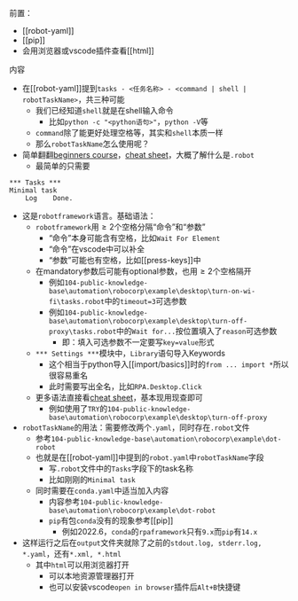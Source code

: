 前置：
- [[robot-yaml]]
- [[pip]]
- 会用浏览器或vscode插件查看[[html]]

内容
- 在[[robot-yaml]]提到`tasks - <任务名称> - <command | shell | robotTaskName>`，共三种可能
  - 我们已经知道`shell`就是在shell输入命令
    - 比如`python -c "<python语句>"`，`python -V`等
  - `command`除了能更好处理空格等，其实和`shell`本质一样
  - 那么`robotTaskName`怎么使用呢？
- 简单翻翻[beginners course](https://robocorp.com/docs/courses/beginners-course)，[cheat sheet](https://robocorp.com/docs/languages-and-frameworks/robot-framework/cheat-sheet)，大概了解什么是`.robot`
  - 最简单的只需要
```robotframework
*** Tasks ***
Minimal task
    Log    Done.
```
- 这是`robotframework`语言。基础语法：
  - `robotframework`用$\ge 2$个空格分隔“命令”和“参数”
    - “命令”本身可能含有空格，比如`Wait For Element`
    - “命令”在vscode中可以补全
    - “参数”可能也有空格，比如[[press-keys]]中
  - 在mandatory参数后可能有optional参数，也用$\ge 2$个空格隔开
    - 例如`104-public-knowledge-base\automation\robocorp\example\desktop\turn-on-wi-fi\tasks.robot`中的`timeout=3`可选参数
    - 例如`104-public-knowledge-base\automation\robocorp\example\desktop\turn-off-proxy\tasks.robot`中的`Wait for...`按位置填入了`reason`可选参数
      - 即：填入可选参数不一定要写`key=value`形式
  - `*** Settings ***`模块中，`Library`语句导入Keywords
    - 这个相当于python导入[[import/basics]]时的`from ... import *`所以很容易重名
    - 此时需要写出全名，比如`RPA.Desktop.Click`
  - 更多语法直接看[cheat sheet](https://robocorp.com/docs/languages-and-frameworks/robot-framework/cheat-sheet)，基本现用现查即可
    - 例如使用了`TRY`的`104-public-knowledge-base\automation\robocorp\example\desktop\turn-off-proxy`
- `robotTaskName`的用法：需要修改两个`.yaml`，同时存在`.robot`文件
  - 参考`104-public-knowledge-base\automation\robocorp\example\dot-robot`
  - 也就是在[[robot-yaml]]中提到的`robot.yaml`中`robotTaskName`字段
    - 写`.robot`文件中的`Tasks`字段下的task名称
    - 比如刚刚的`Minimal task`
  - 同时需要在`conda.yaml`中适当加入内容
    - 内容参考`104-public-knowledge-base\automation\robocorp\example\dot-robot`
    - `pip`有包`conda`没有的现象参考[[pip]]
      - 例如2022.6，`conda`的`rpaframework`只有`9.x`而`pip`有`14.x`
- 这样运行之后在`output`文件夹就除了之前的`stdout.log, stderr.log, *.yaml`，还有`*.xml, *.html`
  - 其中`html`可以用浏览器打开
    - 可以本地资源管理器打开
    - 也可以安装vscode`open in browser`插件后`Alt+B`快捷键
